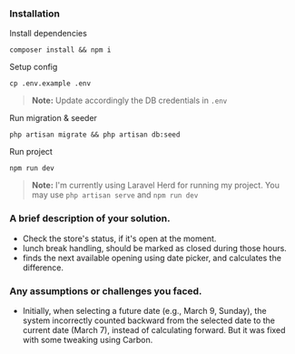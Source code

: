 ### Installation

Install dependencies

```shell
composer install && npm i
```

Setup config
```shell
cp .env.example .env
```
> **Note:** Update accordingly the DB credentials in `.env`

Run migration & seeder

```shell
php artisan migrate && php artisan db:seed
```

Run project

```shell
npm run dev
```

> **Note:** I'm currently using Laravel Herd for running my project. You may use ```php artisan serve```
> and ```npm run dev```

### A brief description of your solution.

- Check the store's status, if it's open at the moment.
- lunch break handling, should be marked as closed during those hours.
- finds the next available opening using date picker, and calculates the difference.

### Any assumptions or challenges you faced.

- Initially, when selecting a future date (e.g., March 9, Sunday), the system incorrectly counted backward from the
  selected date to the current date (March 7), instead of calculating forward. But it was fixed with some tweaking using Carbon.
